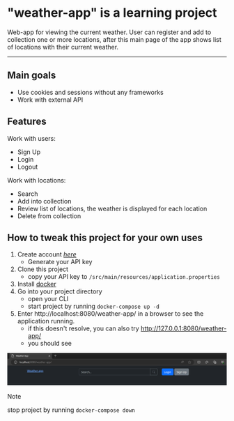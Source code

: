 # "weather-app" is a learning project
Web-app for viewing the current weather.
User can register and add to collection one or more locations,
after this main page of the app shows list of locations
with their current weather.
***

## Main goals
* Use cookies and sessions without any frameworks
* Work with external API

## Features
Work with users:
* Sign Up
* Login
* Logout

Work with locations:
* Search
* Add into collection
* Review list of locations, the weather is displayed for each location
* Delete from collection

## How to tweak this project for your own uses
1. Create account [*here*](https://openweathermap.org/)
   - Generate your API key
2. Clone this project
   - copy your API key to `/src/main/resources/application.properties`
3. Install [docker](https://www.docker.com/get-started/)
4. Go into your project directory
   - open your CLI 
   - start project by running `docker-compose up -d`
5. Enter http://localhost:8080/weather-app/ in a browser to see the application running.
   - if this doesn't resolve, you can also try http://127.0.0.1:8080/weather-app/
   - you should see

![](/src/main/resources/app_example.png)

> [!NOTE] 
>  stop project by running `docker-compose down`
